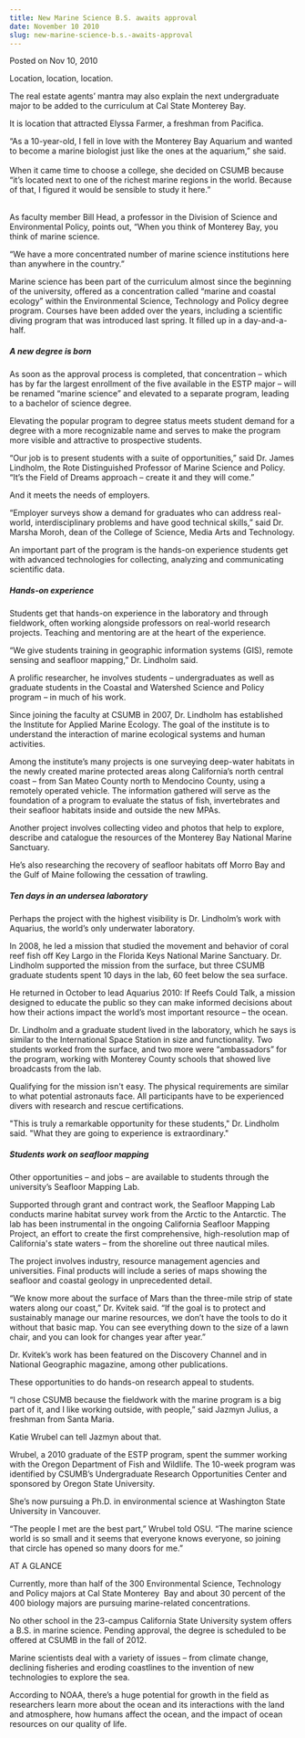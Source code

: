 ```yaml
---
title: New Marine Science B.S. awaits approval
date: November 10 2010
slug: new-marine-science-b.s.-awaits-approval
---
```


 



<span class="date">Posted on Nov 10, 2010    </span>
<p>Location, location, location.</p>
<p>The real estate agents&#x2019; mantra may also explain the next
undergraduate major to be added to the curriculum at Cal State
Monterey Bay.</p>
<p>It is location that attracted Elyssa Farmer, a freshman from
Pacifica.</p>
<p>&#x201C;As a 10-year-old, I fell in love with the Monterey Bay Aquarium
and wanted to become a marine biologist just like the ones at the
aquarium,&#x201D; she said.<br>
<br>
When it came time to choose a college, she decided on CSUMB because
&#x201C;it&#x2019;s located next to one of the richest marine regions in the
world. Because of that, I figured it would be sensible to study it
here.&#x201D;</br></br></p>
<p>As faculty member Bill Head, a professor in the Division of
Science and Environmental Policy, points out, &#x201C;When you think of
Monterey Bay, you think of marine science.</p>
<p>&#x201C;We have a more concentrated number of marine science
institutions here than anywhere in the country.&#x201D;</p>
<p>Marine science has been part of the curriculum almost since the
beginning of the university, offered as a concentration called
&#x201C;marine and coastal ecology&#x201D; within the Environmental Science,
Technology and Policy degree program. Courses have been added over
the years, including a scientific diving program that was
introduced last spring. It filled up in a day-and-a-half.</p>
<h5><strong>A new degree is born</strong></h5>
<p>As soon as the approval process is completed, that concentration
&#x2013; which has by far the largest enrollment of the five available in
the ESTP major &#x2013; will be renamed &#x201C;marine science&#x201D; and elevated to a
separate program, leading to a bachelor of science degree.</p>
<p>Elevating the popular program to degree status meets student
demand for a degree with a more recognizable name and serves to
make the program more visible and attractive to prospective
students.</p>
<p>&#x201C;Our job is to present students with a suite of opportunities,&#x201D;
said Dr. James Lindholm, the Rote Distinguished Professor of Marine
Science and Policy. &#x201C;It&#x2019;s the Field of Dreams approach &#x2013; create it
and they will come.&#x201D;</p>
<p>And it meets the needs of employers.</p>
<p>&#x201C;Employer surveys show a demand for graduates who can address
real-world, interdisciplinary problems and have good technical
skills,&#x201D; said Dr. Marsha Moroh, dean of the College of Science,
Media Arts and Technology.</p>
<p>An important part of the program is the hands-on experience
students get with advanced technologies for collecting, analyzing
and communicating scientific data.</p>
<h5><strong>Hands-on experience</strong></h5>
<p>Students get that hands-on experience in the laboratory and
through fieldwork, often working alongside professors on real-world
research projects. Teaching and mentoring are at the heart of the
experience.</p>
<p>&#x201C;We give students training in geographic information systems
(GIS), remote sensing and seafloor mapping,&#x201D; Dr. Lindholm said.</p>
<p>A prolific researcher, he involves students &#x2013; undergraduates as
well as graduate students in the Coastal and Watershed Science and
Policy program &#x2013; in much of his work.</p>
<p>Since joining the faculty at CSUMB in 2007, Dr. Lindholm has
established the Institute for Applied Marine Ecology. The goal of
the institute is to understand the interaction of marine ecological
systems and human activities.</p>
<p>Among the institute&#x2019;s many projects is one surveying deep-water
habitats in the newly created marine protected areas along
California&#x2019;s north central coast &#xAD;&#x2013; from San Mateo County north to
Mendocino County, using a remotely operated vehicle. The
information gathered will serve as the foundation of a program to
evaluate the status of fish, invertebrates and their seafloor
habitats inside and outside the new MPAs.</p>
<p>Another project involves collecting video and photos that help
to explore, describe and catalogue the resources of the Monterey
Bay National Marine Sanctuary.</p>
<p>He&#x2019;s also researching the recovery of seafloor habitats off
Morro Bay and the Gulf of Maine following the cessation of
trawling.</p>
<h5><strong>Ten days in an undersea laboratory</strong></h5>
<p>Perhaps the project with the highest visibility is Dr.
Lindholm&#x2019;s work with Aquarius, the world&#x2019;s only underwater
laboratory.</p>
<p>In 2008, he led a mission that studied the movement and behavior
of coral reef fish off Key Largo in the Florida Keys National
Marine Sanctuary. Dr. Lindholm supported the mission from the
surface, but three CSUMB graduate students spent 10 days in the
lab, 60 feet below the sea surface.</p>
<p>He returned in October to lead Aquarius 2010: If Reefs Could
Talk, a mission designed to educate the public so they can make
informed decisions about how their actions impact the world&#x2019;s most
important resource &#x2013; the ocean.</p>
<p>Dr. Lindholm and a graduate student lived in the laboratory,
which he says is similar to the International Space Station in size
and functionality. Two students worked from the surface, and two
more were &#x201C;ambassadors&#x201D; for the program, working with Monterey
County schools that showed live broadcasts from the lab.</p>
<p>Qualifying for the mission isn&apos;t easy. The physical requirements
are similar to what potential astronauts face. All participants
have to be experienced divers with research and rescue
certifications.</p>
<p>&quot;This is truly a remarkable opportunity for these students,&quot; Dr.
Lindholm said. &quot;What they are going to experience is
extraordinary.&quot;</p>
<h5><strong>Students work on seafloor mapping</strong></h5>
<p>Other opportunities &#x2013; and jobs &#x2013; are available to students
through the university&#x2019;s Seafloor Mapping Lab.</p>
<p>Supported through grant and contract work, the Seafloor Mapping
Lab conducts marine habitat survey work from the Arctic to the
Antarctic. The lab has been instrumental in the ongoing California
Seafloor Mapping Project, an effort to create the first
comprehensive, high-resolution map of California&apos;s state waters &#x2013;
from the shoreline out three nautical miles.</p>
<p>The project involves industry, resource management agencies and
universities. Final products will include a series of maps showing
the seafloor and coastal geology in unprecedented detail.</p>
<p>&#x201C;We know more about the surface of Mars than the three-mile
strip of state waters along our coast,&#x201D; Dr. Kvitek said. &#x201C;If the
goal is to protect and sustainably manage our marine resources, we
don&#x2019;t have the tools to do it without that basic map. You can see
everything down to the size of a lawn chair, and you can look for
changes year after year.&#x201D;</p>
<p>Dr. Kvitek&#x2019;s work has been featured on the Discovery Channel and
in National Geographic magazine, among other publications.</p>
<p>These opportunities to do hands-on research appeal to
students.</p>
<p>&#x201C;I chose CSUMB because the fieldwork with the marine program is
a big part of it, and I like working outside, with people,&#x201D; said
Jazmyn Julius, a freshman from Santa Maria.</p>
<p>Katie Wrubel can tell Jazmyn about that.</p>
<p>Wrubel, a 2010 graduate of the ESTP program, spent the summer
working with the Oregon Department of Fish and Wildlife. The
10-week program was identified by CSUMB&#x2019;s Undergraduate Research
Opportunities Center and sponsored by Oregon State University.</p>
<p>She&#x2019;s now pursuing a Ph.D. in environmental science at
Washington State University in Vancouver.</p>
<p>&#x201C;The people I met are the best part,&#x201D; Wrubel told OSU. &#x201C;The
marine science world is so small and it seems that everyone knows
everyone, so joining that circle has opened so many doors for
me.&#x201D;</p>
<p class="intro">AT A GLANCE</p>
<p>Currently, more than half of the 300 Environmental Science,
Technology and Policy majors at Cal State Monterey&#xA0; Bay and
about 30 percent of the 400 biology majors are pursuing
marine-related concentrations.</p>
<p>No other school in the 23-campus California State University
system offers a B.S. in marine science. Pending approval, the
degree is scheduled to be offered at CSUMB in the fall of 2012.</p>
<p>Marine scientists deal with a variety of issues &#xAD;&#x2013; from climate
change, declining fisheries and eroding coastlines to the invention
of new technologies to explore the sea.</p>
<p>According to NOAA, there&#x2019;s a huge potential for growth in the
field as researchers learn more about the ocean and its
interactions with the land and atmosphere, how humans affect the
ocean, and the impact of ocean resources on our quality of
life.</p>





 
